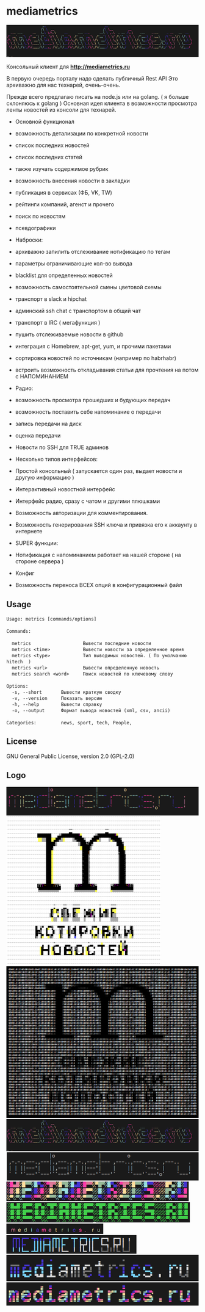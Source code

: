 # mediametrics

![alt tag](logo/logo2.png)

Консольный клиент для **http://mediametrics.ru**

В первую очередь порталу надо сделать публичный Rest API
Это архиважно для нас технарей, очень-очень.

Прежде всего предлагаю писать на node.js или на golang. ( я больше склоняюсь к golang )
Основная идея клиента в возможности просмотра ленты новостей из консоли для технарей.

* Основной функционал
 * возможность детализации по конкретной новости
 * список последних новостей
 * список последних статей
 * также изучать содержимое рубрик
 * возможность внесения новости в закладки
 * публикация в сервисах (ФБ, VK, TW)
 * рейтинги компаний, агенст и прочего
 * поиск по новостям
 * псевдографики

* Наброски:
 * архиважно запилить отслеживание  нотификацию по тегам
 * параметры ограничивающие кол-во вывода
 * blacklist для определенных новостей
 * возможность самостоятельной смены цветовой схемы
 * транспорт в slack и hipchat
 * админский ssh сhat c транспортом в общий чат
 * транспорт в IRC ( мегафункция )
 * пушить отслеживаемые новости в github
 * интеграция с  Homebrew, apt-get, yum, и прочими пакетами
 * сортировка новостей по источникам (например по habrhabr)
 * встроить возможность откладывания статьи для прочтения на потом с НАПОМИНАНИЕМ

* Радио:
 * возможность просмотра прошедших и будующих передач
 * возможность поставить себе напоминание о передачи
 * запись передачи на диск
 * оценка передачи

* Новости по SSH для TRUE админов

* Несколько типов интерфейсов:
 * Простой консольный ( запускается один раз, выдает новости и другую информацию )
 * Интерактивный новостной интерфейс
 * Интерфейс радио, сразу с чатом и другими плюшками

* Возможность авторизации для комментирования.
* Возможность генерирования SSH ключа и привязка его к аккаунту в интернете

* SUPER функции:
* Нотификация с напоминанием работает на нашей стороне ( на стороне сервера )

* Конфиг
 * Возможность переноса ВСЕХ опций в конфигурационный файл

## Usage

```
Usage: metrics [commands/options]

Commands:

  metrics           	    Вывести последние новости
  metrics <time>    	    Вывести новости за определенное время
  metrics <type>    	    Тип выводимых новостей. ( По умолчанию hitech  )
  metrics <url>     	    Вывести определенную новость
  metrics search <word>  	Поиск новостей по ключевому слову

Options:
  -s, --short       Вывести краткую сводку
  -v, --version    	Показать версию
  -h, --help       	Вывести справку
  -o, --output      Формат вывода новостей (xml, csv, ancii)

Categories:        	news, sport, tech, People,
```
## License

GNU General Public License, version 2.0 (GPL-2.0)

## Logo
![alt tag](logo/logo1.png)
![alt tag](logo/logo10.png)
![alt tag](logo/logo11.png)
![alt tag](logo/logo2.png)
![alt tag](logo/logo3.png)
![alt tag](logo/logo4.png)
![alt tag](logo/logo5.png)
![alt tag](logo/logo6.png)
![alt tag](logo/logo7.png)
![alt tag](logo/logo8.png)
![alt tag](logo/logo9.png)

